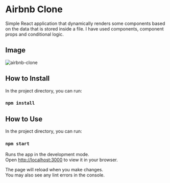 # Airbnb Clone

Simple React application that dynamically renders some components based on the data that is stored inside a file. I have used components, component props and conditional logic.

## Image

![airbnb-clone](https://user-images.githubusercontent.com/22518317/169325013-d986ae77-da33-4f31-8c70-e58f18f33892.png)

## How to Install

In the project directory, you can run:

### `npm install`

## How to Use

In the project directory, you can run:

### `npm start`

Runs the app in the development mode.\
Open [http://localhost:3000](http://localhost:3000) to view it in your browser.

The page will reload when you make changes.\
You may also see any lint errors in the console.

